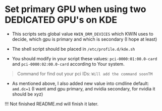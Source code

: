 # Set primary GPU when using two DEDICATED GPU's on KDE

- This scripts sets global value ``KWIN_DRM_DEVICES`` which KWIN uses to decide, which gpu is primary and which is secondary (I hope at least)

- The shell script should be placed in ``/etc/profile.d/kde.sh`` </br>
- You should modify in your script these values: `pci-0000:01:00.0-card` and `pci-0000:02:00.0-card` according to Your system. </br>
> Command for find out your pci IDs: ``Will add the command soonTM`` </br>

- As mentioned above, I also added new value into cmdline default: ``amd.dc=1`` (I want amd gpu primary, and nvidia secondary, for nvidia it should be xyz) </br>

!!! Not finished README.md will finish it later.

